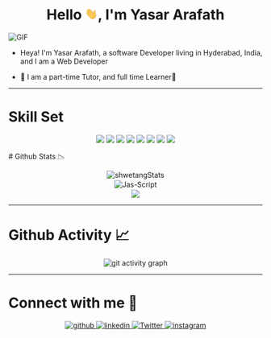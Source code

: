 # <div align="center"> Hello <img src="https://github.com/ankitwarbhe/ankitwarbhe/blob/master/Hi.gif" width="25px"/>, I'm Yasar Arafath</div>
<img alt="GIF" src="https://github.com/abhisheknaiidu/abhisheknaiidu/blob/master/code.gif?raw=true" width="900" height="576"  />


  <br/>


- Heya! I'm Yasar Arafath, a software Developer living in Hyderabad, India, and I am a Web Developer

- 🔭 I am a part-time Tutor, and full time Learner🚀
---

# Skill Set
<div align = "center">
  <p>
  <img src="https://media4.giphy.com/media/du3J3cXyzhj75IOgvA/giphy.gif" width="100">
  <img src=https://media2.giphy.com/media/ln7z2eWriiQAllfVcn/giphy.gif?cid=ecf05e47hsqv0lbjnat2bixj1sc8l3hl98k4dnza7z2wxivh&rid=giphy.gif&ct=s width="100">
  <img src="https://i.giphy.com/media/IdyAQJVN2kVPNUrojM/200.webp" width="100">
  <img src="https://i.giphy.com/media/LMt9638dO8dftAjtco/200.webp" width="100">
  <img src=https://media0.giphy.com/media/fsEaZldNC8A1PJ3mwp/giphy.gif width="100">
  <img src=https://media2.giphy.com/media/kH6CqYiquZawmU1HI6/giphy.gif width="100"> 
    <img src=https://media0.giphy.com/media/kdFc8fubgS31b8DsVu/giphy.gif width="100">  
  <img src=https://media0.giphy.com/media/eNAsjO55tPbgaor7ma/giphy.gif? width="105"></p>
  
</div>
# Github Stats 📉

<p align="center">
  <img src="https://github-readme-stats.vercel.app/api?username=yasararafathali&theme=dark&show_icons=true" alt="shwetangStats" />  
  <br />

 <img align="center" src="https://github-readme-streak-stats.herokuapp.com/?user=yasararafathali&count_private=false&theme=dark" alt="Jas-Script" />
 <br/>
  <img align="center" src="https://github-readme-stats.vercel.app/api/top-langs/?username=yasararafathali&theme=dark&layout=compact&hide=jupyter%20notebook,html" />
  <br />
</p>

  

---

# Github Activity 📈

<p align="center">
<img src="https://github-profile-summary-cards.vercel.app/api/cards/profile-details?username=yasararafathali&theme=monokai" alt="git activity graph" />
</p>

<!-- <div align="center"><img src="./pro.gif" /></div> -->

---

# Connect with me 🚀

<div align="center">
<a href="https://github.com/yasararafathali" target="_blank">
<img src=https://img.shields.io/badge/github-%2324292e.svg?&style=for-the-badge&logo=github&logoColor=white alt=github style="margin-bottom: 5px;" />
</a>
<a href="https://www.linkedin.com/in/yasarafathali/" target="_blank">
<img src=https://img.shields.io/badge/linkedin-%231E77B5.svg?&style=for-the-badge&logo=linkedin&logoColor=white alt=linkedin style="margin-bottom: 5px;" />
</a>


<a href="https://www.twitter.com/theyasararafath" target="_blank">
<img src=https://img.shields.io/badge/twitter-%232E87FB.svg?&style=for-the-badge&logo=twitter&logoColor=white alt=Twitter style="margin-bottom: 5px;" />
</a>


<a href="https://www.instagram.com/__mr__mad/" target="_blank">
<img src=https://img.shields.io/badge/instagram-%23000000.svg?&style=for-the-badge&logo=instagram&logoColor=white alt=instagram style="margin-bottom: 5px;" />
</a>  
</div>
